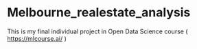 # Melbourne_realestate_analysis
This is my final individual project in Open Data Science course ( https://mlcourse.ai/ )
